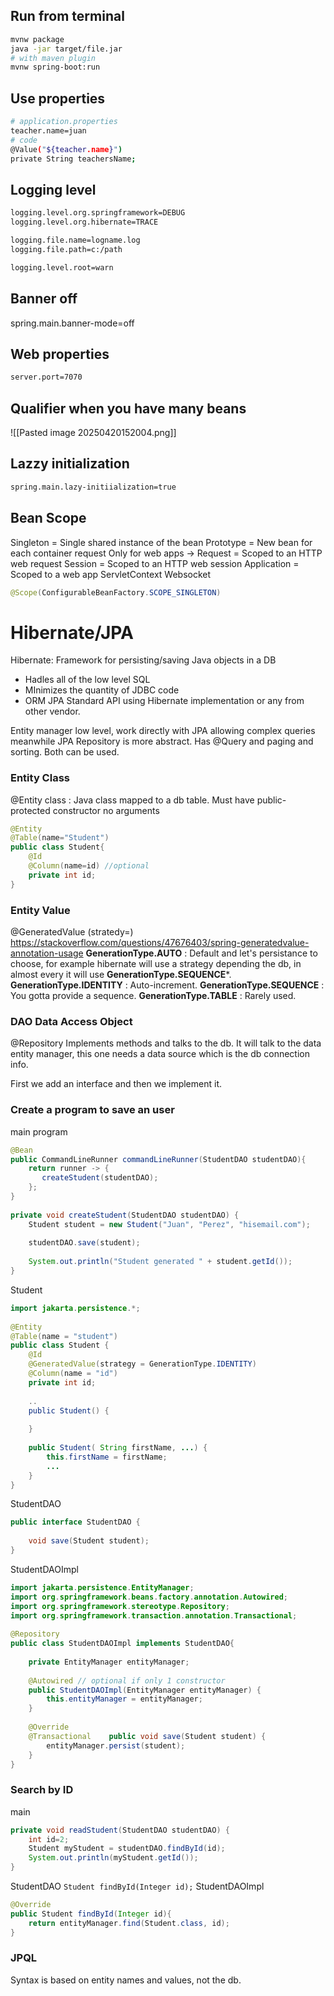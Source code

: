 ## Run from terminal
``` Bash
mvnw package
java -jar target/file.jar
# with maven plugin
mvnw spring-boot:run
```
## Use properties
``` Bash
# application.properties
teacher.name=juan
# code
@Value("${teacher.name}")
private String teachersName;
```
## Logging level
``` Bash
logging.level.org.springframework=DEBUG
logging.level.org.hibernate=TRACE

logging.file.name=logname.log
logging.file.path=c:/path

logging.level.root=warn
```
## Banner off
spring.main.banner-mode=off
## Web properties
``` Bash
server.port=7070

```
## Qualifier when you have many beans
![[Pasted image 20250420152004.png]]
## Lazzy initialization
``` Bash
spring.main.lazy-initiialization=true
```
## Bean Scope
Singleton = Single shared instance of the bean
Prototype = New bean for each container request
Only for web apps ->
Request = Scoped to an HTTP web request 
Session = Scoped to an HTTP web session
Application = Scoped to a web app ServletContext
Websocket
``` Java
@Scope(ConfigurableBeanFactory.SCOPE_SINGLETON)
```
# Hibernate/JPA
Hibernate: Framework for persisting/saving Java objects in a DB
- Hadles all of the low level SQL
- MInimizes the quantity of JDBC code
- ORM
JPA Standard API using Hibernate implementation or any from other vendor.

Entity manager low level, work directly with JPA allowing complex queries meanwhile JPA Repository is more abstract. Has @Query and paging and sorting. Both can be used.

### Entity Class
@Entity class : Java class mapped to a db table. Must have public-protected constructor no arguments
``` Java
@Entity
@Table(name="Student")
public class Student{
	@Id
	@Column(name=id) //optional
	private int id;
}

```
### Entity Value
 @GeneratedValue (stratedy=)
 https://stackoverflow.com/questions/47676403/spring-generatedvalue-annotation-usage
 **GenerationType.AUTO** : Default and let's persistance to choose, for example hibernate will use a strategy depending the db, in almost every it will use **GenerationType.SEQUENCE***.
**GenerationType.IDENTITY** : Auto-increment.
**GenerationType.SEQUENCE**  : You gotta provide a sequence.
**GenerationType.TABLE**  : Rarely used.

### DAO Data Access Object
@Repository 
Implements methods and talks to the db. It will talk to the data entity manager, this one needs a data source which is the db connection info.


First we add an interface and then we implement it.

### Create a program to save an user
main program
```Java
@Bean  
public CommandLineRunner commandLineRunner(StudentDAO studentDAO){  
    return runner -> {  
       createStudent(studentDAO);  
    };  
}  
  
private void createStudent(StudentDAO studentDAO) {  
    Student student = new Student("Juan", "Perez", "hisemail.com");  
  
    studentDAO.save(student);  
  
    System.out.println("Student generated " + student.getId());  
}
```
Student
```Java
import jakarta.persistence.*;  
  
@Entity  
@Table(name = "student")  
public class Student {  
    @Id  
    @GeneratedValue(strategy = GenerationType.IDENTITY)  
    @Column(name = "id")  
    private int id;  
  
    ..
    public Student() {  
  
    }  
  
    public Student( String firstName, ...) {  
        this.firstName = firstName;  
        ...
    }  
}
```

StudentDAO
```Java
public interface StudentDAO {  
  
    void save(Student student);
}
```
StudentDAOImpl
```Java
import jakarta.persistence.EntityManager;  
import org.springframework.beans.factory.annotation.Autowired;  
import org.springframework.stereotype.Repository;  
import org.springframework.transaction.annotation.Transactional;  
  
@Repository  
public class StudentDAOImpl implements StudentDAO{  
  
    private EntityManager entityManager;  
  
    @Autowired // optional if only 1 constructor  
    public StudentDAOImpl(EntityManager entityManager) {  
        this.entityManager = entityManager;  
    }  
  
    @Override  
    @Transactional    public void save(Student student) {  
        entityManager.persist(student);  
    }  
}
```
### Search by ID
main
```Java
private void readStudent(StudentDAO studentDAO) {  
    int id=2;  
    Student myStudent = studentDAO.findById(id);  
    System.out.println(myStudent.getId());  
}
```
StudentDAO
`Student findById(Integer id);`
StudentDAOImpl
```Java
@Override  
public Student findById(Integer id){  
    return entityManager.find(Student.class, id);  
}
```
### JPQL
Syntax is based on entity names and values, not the db.
